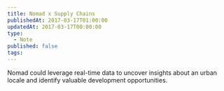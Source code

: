 ```yaml
---
title: Nomad x Supply Chains
publishedAt: 2017-03-17T01:00:00
updatedAt: 2017-03-17T00:00:00
type:
  - Note
published: false
tags:
---
```

Nomad could leverage real-time data to uncover insights about an urban locale and identify valuable development opportunities.